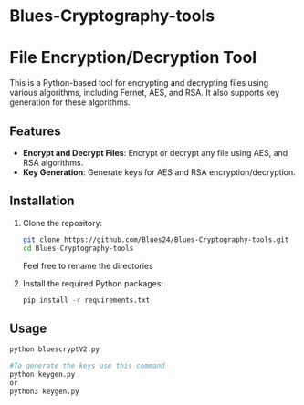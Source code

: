 # Blues-Cryptography-tools

# File Encryption/Decryption Tool

This is a Python-based tool for encrypting and decrypting files using various algorithms, including Fernet, AES, and RSA. It also supports key generation for these algorithms.

## Features

- **Encrypt and Decrypt Files**: Encrypt or decrypt any file using  AES, and RSA algorithms.
- **Key Generation**: Generate keys for AES and RSA encryption/decryption.


## Installation

1. Clone the repository:
    ```sh
    git clone https://github.com/Blues24/Blues-Cryptography-tools.git
    cd Blues-Cryptography-tools

    ```
    Feel free to rename the directories

2. Install the required Python packages:
    ```sh
    pip install -r requirements.txt
    ```

## Usage
```sh
python bluescryptV2.py

#To generate the keys use this command
python keygen.py
or
python3 keygen.py